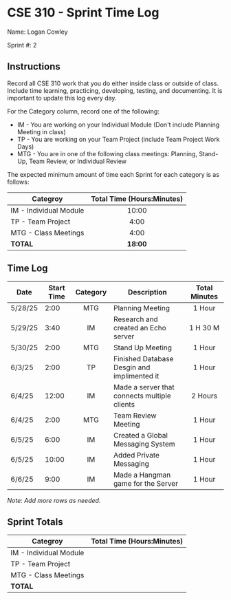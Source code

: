 # CSE 310 - Sprint Time Log

Name: Logan Cowley

Sprint #: 2

## Instructions

Record all CSE 310 work that you do either inside class or outside of class.  Include time learning, practicing, developing, testing, and documenting.  It is important to update this log every day.

For the Category column, record one of the following:
* IM - You are working on your Individual Module (Don't include Planning Meeting in class)
* TP - You are working on your Team Project (include Team Project Work Days)
* MTG - You are in one of the following class meetings: Planning, Stand-Up, Team Review, or Individual Review

The expected minimum amount of time each Sprint for each category is as follows:

|Categroy                       |Total Time (Hours:Minutes)|
|-------------------------------|:------------------------:|
|IM - Individual Module         |          10:00           |
|TP - Team Project              |           4:00           |
|MTG - Class Meetings           |           4:00           |
|**TOTAL**                      |        **18:00**         |

## Time Log

|Date      |Start Time|Category|Description                                 |Total Minutes|
|----------|----------|:------:|--------------------------------------------|:-----------:|
|5/28/25   |2:00      |MTG     |Planning Meeting                            |  1 Hour     |
|5/29/25   |3:40      |IM      |Research and created an Echo server         |  1 H 30 M   |
|5/30/25   |2:00      |MTG     |Stand Up Meeting                            |  1 Hour     |
|6/3/25    |2:00      |TP      |Finished Database Desgin and implimented it |  1 Hour     |
|6/4/25    |12:00     |IM      |Made a server that connects multiple clients|  2 Hours    |
|6/4/25    |2:00      |MTG     |Team Review Meeting                         |  1 Hour     |
|6/5/25    |6:00      |IM      |Created a Global Messaging System           |  1 Hour     |
|6/5/25    |10:00     |IM      |Added Private Messaging                     |  1 Hour     |
|6/6/25    |9:00      |IM      |Made a Hangman game for the Server          |  1 Hour     |

_Note: Add more rows as needed._

## Sprint Totals

|Categroy                       |Total Time (Hours:Minutes)|
|-------------------------------|:------------------------:|
|IM - Individual Module         |                          |
|TP - Team Project              |                          |
|MTG - Class Meetings           |                          |
|**TOTAL**                      |                          |
